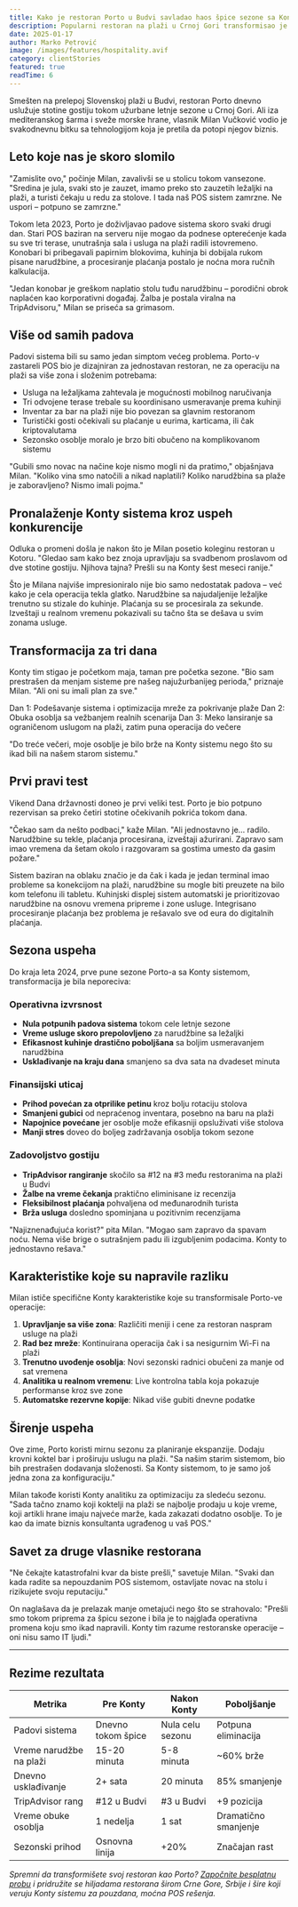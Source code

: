 ```yaml
---
title: Kako je restoran Porto u Budvi savladao haos špice sezone sa Konty sistemom
description: Popularni restoran na plaži u Crnoj Gori transformisao je letnje poslovanje eliminišući padove sistema i unapređujući uslugu na terasama i plaži.
date: 2025-01-17
author: Marko Petrović
image: /images/features/hospitality.avif
category: clientStories
featured: true
readTime: 6
---
```


Smešten na prelepoj Slovenskoj plaži u Budvi, restoran Porto dnevno uslužuje stotine gostiju tokom užurbane letnje sezone u Crnoj Gori. Ali iza mediteranskog šarma i sveže morske hrane, vlasnik Milan Vučković vodio je svakodnevnu bitku sa tehnologijom koja je pretila da potopi njegov biznis.

## Leto koje nas je skoro slomilo

"Zamislite ovo," počinje Milan, zavalivši se u stolicu tokom vansezone. "Sredina je jula, svaki sto je zauzet, imamo preko sto zauzetih ležaljki na plaži, a turisti čekaju u redu za stolove. I tada naš POS sistem zamrzne. Ne uspori – potpuno se zamrzne."

Tokom leta 2023, Porto je doživljavao padove sistema skoro svaki drugi dan. Stari POS baziran na serveru nije mogao da podnese opterećenje kada su sve tri terase, unutrašnja sala i usluga na plaži radili istovremeno. Konobari bi pribegavali papirnim blokovima, kuhinja bi dobijala rukom pisane narudžbine, a procesiranje plaćanja postalo je noćna mora ručnih kalkulacija.

"Jedan konobar je greškom naplatio stolu tuđu narudžbinu – porodični obrok naplaćen kao korporativni događaj. Žalba je postala viralna na TripAdvisoru," Milan se priseća sa grimasom.

## Više od samih padova

Padovi sistema bili su samo jedan simptom većeg problema. Porto-v zastareli POS bio je dizajniran za jednostavan restoran, ne za operaciju na plaži sa više zona i složenim potrebama:

- Usluga na ležaljkama zahtevala je mogućnosti mobilnog naručivanja
- Tri odvojene terase trebale su koordinisano usmeravanje prema kuhinji
- Inventar za bar na plaži nije bio povezan sa glavnim restoranom
- Turistički gosti očekivali su plaćanje u eurima, karticama, ili čak kriptovalutama
- Sezonsko osoblje moralo je brzo biti obučeno na komplikovanom sistemu

"Gubili smo novac na načine koje nismo mogli ni da pratimo," objašnjava Milan. "Koliko vina smo natočili a nikad naplatili? Koliko narudžbina sa plaže je zaboravljeno? Nismo imali pojma."

## Pronalaženje Konty sistema kroz uspeh konkurencije

Odluka o promeni došla je nakon što je Milan posetio koleginu restoran u Kotoru. "Gledao sam kako bez znoja upravljaju sa svadbenom proslavom od dve stotine gostiju. Njihova tajna? Prešli su na Konty šest meseci ranije."

Što je Milana najviše impresioniralo nije bio samo nedostatak padova – već kako je cela operacija tekla glatko. Narudžbine sa najudaljenije ležaljke trenutno su stizale do kuhinje. Plaćanja su se procesirala za sekunde. Izveštaji u realnom vremenu pokazivali su tačno šta se dešava u svim zonama usluge.

## Transformacija za tri dana

Konty tim stigao je početkom maja, taman pre početka sezone. "Bio sam prestrašen da menjam sisteme pre našeg najužurbanijeg perioda," priznaje Milan. "Ali oni su imali plan za sve."

Dan 1: Podešavanje sistema i optimizacija mreže za pokrivanje plaže
Dan 2: Obuka osoblja sa vežbanjem realnih scenarija
Dan 3: Meko lansiranje sa ograničenom uslugom na plaži, zatim puna operacija do večere

"Do treće večeri, moje osoblje je bilo brže na Konty sistemu nego što su ikad bili na našem starom sistemu."

## Prvi pravi test

Vikend Dana državnosti doneo je prvi veliki test. Porto je bio potpuno rezervisan sa preko četiri stotine očekivanih pokrića tokom dana.

"Čekao sam da nešto podbaci," kaže Milan. "Ali jednostavno je... radilo. Narudžbine su tekle, plaćanja procesirana, izveštaji ažurirani. Zapravo sam imao vremena da šetam okolo i razgovaram sa gostima umesto da gasim požare."

Sistem baziran na oblaku značio je da čak i kada je jedan terminal imao probleme sa konekcijom na plaži, narudžbine su mogle biti preuzete na bilo kom telefonu ili tabletu. Kuhinjski displej sistem automatski je prioritizovao narudžbine na osnovu vremena pripreme i zone usluge. Integrisano procesiranje plaćanja bez problema je rešavalo sve od eura do digitalnih plaćanja.

## Sezona uspeha

Do kraja leta 2024, prve pune sezone Porto-a sa Konty sistemom, transformacija je bila neporeciva:

### Operativna izvrsnost
- **Nula potpunih padova sistema** tokom cele letnje sezone
- **Vreme usluge skoro prepolovljeno** za narudžbine sa ležaljki
- **Efikasnost kuhinje drastično poboljšana** sa boljim usmeravanjem narudžbina
- **Usklađivanje na kraju dana** smanjeno sa dva sata na dvadeset minuta

### Finansijski uticaj
- **Prihod povećan za otprilike petinu** kroz bolju rotaciju stolova
- **Smanjeni gubici** od nepraćenog inventara, posebno na baru na plaži
- **Napojnice povećane** jer osoblje može efikasniji opsluživati više stolova
- **Manji stres** doveo do boljeg zadržavanja osoblja tokom sezone

### Zadovoljstvo gostiju
- **TripAdvisor rangiranje** skočilo sa #12 na #3 među restoranima na plaži u Budvi
- **Žalbe na vreme čekanja** praktično eliminisane iz recenzija
- **Fleksibilnost plaćanja** pohvaljena od međunarodnih turista
- **Brža usluga** dosledno spominjana u pozitivnim recenzijama

"Najiznenađujuća korist?" pita Milan. "Mogao sam zapravo da spavam noću. Nema više brige o sutrašnjem padu ili izgubljenim podacima. Konty to jednostavno rešava."

## Karakteristike koje su napravile razliku

Milan ističe specifične Konty karakteristike koje su transformisale Porto-ve operacije:

1. **Upravljanje sa više zona**: Različiti meniji i cene za restoran naspram usluge na plaži
2. **Rad bez mreže**: Kontinuirana operacija čak i sa nesigurnim Wi-Fi na plaži
3. **Trenutno uvođenje osoblja**: Novi sezonski radnici obučeni za manje od sat vremena
4. **Analitika u realnom vremenu**: Live kontrolna tabla koja pokazuje performanse kroz sve zone
5. **Automatske rezervne kopije**: Nikad više gubiti dnevne podatke

## Širenje uspeha

Ove zime, Porto koristi mirnu sezonu za planiranje ekspanzije. Dodaju krovni koktel bar i proširuju uslugu na plaži. "Sa našim starim sistemom, bio bih prestrašen dodavanja složenosti. Sa Konty sistemom, to je samo još jedna zona za konfiguraciju."

Milan takođe koristi Konty analitiku za optimizaciju za sledeću sezonu. "Sada tačno znamo koji koktelji na plaži se najbolje prodaju u koje vreme, koji artikli hrane imaju najveće marže, kada zakazati dodatno osoblje. To je kao da imate biznis konsultanta ugrađenog u vaš POS."

## Savet za druge vlasnike restorana

"Ne čekajte katastrofalni kvar da biste prešli," savetuje Milan. "Svaki dan kada radite sa nepouzdanim POS sistemom, ostavljate novac na stolu i rizikujete svoju reputaciju."

On naglašava da je prelazak manje ometajući nego što se strahovalo: "Prešli smo tokom priprema za špicu sezone i bila je to najglađa operativna promena koju smo ikad napravili. Konty tim razume restoranske operacije – oni nisu samo IT ljudi."

---

## Rezime rezultata

| Metrika | Pre Konty | Nakon Konty | Poboljšanje |
|--------|-------------|-------------|-------------|
| Padovi sistema | Dnevno tokom špice | Nula celu sezonu | Potpuna eliminacija |
| Vreme narudžbe na plaži | 15-20 minuta | 5-8 minuta | ~60% brže |
| Dnevno usklađivanje | 2+ sata | 20 minuta | 85% smanjenje |
| TripAdvisor rang | #12 u Budvi | #3 u Budvi | +9 pozicija |
| Vreme obuke osoblja | 1 nedelja | 1 sat | Dramatično smanjenje |
| Sezonski prihod | Osnovna linija | +20% | Značajan rast |

*Spremni da transformišete svoj restoran kao Porto? [Započnite besplatnu probu](/pricing) i pridružite se hiljadama restorana širom Crne Gore, Srbije i šire koji veruju Konty sistemu za pouzdana, moćna POS rešenja.*
